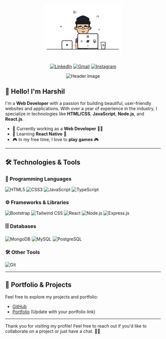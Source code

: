 <div align="center">
  <img src="dev-gif.gif" alt="Developer Image" style="width: 50%;">
  <br><br>

  [![LinkedIn](https://img.shields.io/badge/LinkedIn-0077B5?style=for-the-badge&logo=linkedin&logoColor=white)](https://www.linkedin.com/in/harshil-dhaduk-4b05a5251)
  [![Gmail](https://img.shields.io/badge/Gmail-D14836?style=for-the-badge&logo=gmail&logoColor=white)](mailto:harshildhaduk99@gmail.com)
  [![Instagram](https://img.shields.io/badge/Instagram-E4405F?style=for-the-badge&logo=instagram&logoColor=white)](https://instagram.com/harshil_dhaduk_01/)

  <img src="https://camo.githubusercontent.com/e3844de59641a519801190fa44fc114f11e06b37209d62636a7f4b9312befd6c/68747470733a2f2f76697369746f722d62616467652e6c616f62692e6963752f62616467653f706167655f69643d6e697261766b756d6268616e6933302e6e697261766b756d6268616e69333026" alt="Header Image">
</div>

## 👋 Hello! I'm Harshil

I'm a **Web Developer** with a passion for building beautiful, user-friendly websites and applications. With over a year of experience in the industry, I specialize in technologies like **HTML/CSS**, **JavaScript**, **Node.js**, and **React.js**.

- 🚀 Currently working as a **Web Developer** 🧑‍💻
- 🌱 Learning **React Native** 📱
- 🎮 In my free time, I love to **play games** 🎮

---

## 🛠️ Technologies & Tools

### 🔧 Programming Languages
![HTML5](https://img.shields.io/badge/HTML5-orange?logo=html5&logoColor=white) 
![CSS3](https://img.shields.io/badge/CSS3-blue?logo=css3&logoColor=white)
![JavaScript](https://img.shields.io/badge/JavaScript-black?logo=javascript&logoColor=yellow) 
![TypeScript](https://img.shields.io/badge/TypeScript-blue?logo=typescript&logoColor=white) 

### ⚙️ Frameworks & Libraries
![Bootstrap](https://img.shields.io/badge/Bootstrap-purple?logo=bootstrap&logoColor=white) 
![Tailwind CSS](https://img.shields.io/badge/Tailwind%20CSS-38B2AC?logo=tailwind-css&logoColor=white)
![React](https://img.shields.io/badge/React-blue?logo=react&logoColor=white) 
![Node.js](https://img.shields.io/badge/Node.js-green?logo=node.js&logoColor=white) 
![Express.js](https://img.shields.io/badge/Express.js-grey?logo=express&logoColor=white)

### 🗄️ Databases
![MongoDB](https://img.shields.io/badge/MongoDB-green?logo=mongodb&logoColor=white)
![MySQL](https://img.shields.io/badge/MySQL-blue?logo=mysql&logoColor=white) 
![PostgreSQL](https://img.shields.io/badge/PostgreSQL-blue?logo=postgresql&logoColor=white) 

### 🛠️ Other Tools
![Git](https://img.shields.io/badge/Git-F05032?style=for-the-badge&logo=git&logoColor=white)

---

## 📂 Portfolio & Projects

Feel free to explore my projects and portfolio:

- [GitHub](https://github.com/dhadukharshil01)  
- [Portfolio](#) (Update with your portfolio link)

---

Thank you for visiting my profile! Feel free to reach out if you'd like to collaborate on a project or just have a chat. 👨‍💻
